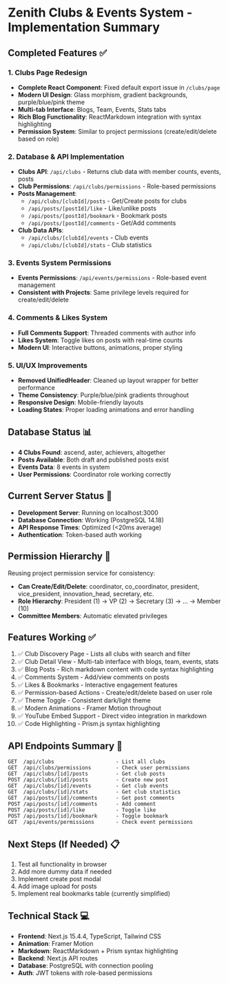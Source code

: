 # Zenith Clubs & Events System - Implementation Summary

## Completed Features ✅

### 1. Clubs Page Redesign
- **Complete React Component**: Fixed default export issue in `/clubs/page`
- **Modern UI Design**: Glass morphism, gradient backgrounds, purple/blue/pink theme
- **Multi-tab Interface**: Blogs, Team, Events, Stats tabs
- **Rich Blog Functionality**: ReactMarkdown integration with syntax highlighting
- **Permission System**: Similar to project permissions (create/edit/delete based on role)

### 2. Database & API Implementation
- **Clubs API**: `/api/clubs` - Returns club data with member counts, events, posts
- **Club Permissions**: `/api/clubs/permissions` - Role-based permissions
- **Posts Management**: 
  - `/api/clubs/[clubId]/posts` - Get/Create posts for clubs
  - `/api/posts/[postId]/like` - Like/unlike posts
  - `/api/posts/[postId]/bookmark` - Bookmark posts
  - `/api/posts/[postId]/comments` - Get/Add comments
- **Club Data APIs**:
  - `/api/clubs/[clubId]/events` - Club events
  - `/api/clubs/[clubId]/stats` - Club statistics

### 3. Events System Permissions
- **Events Permissions**: `/api/events/permissions` - Role-based event management
- **Consistent with Projects**: Same privilege levels required for create/edit/delete

### 4. Comments & Likes System
- **Full Comments Support**: Threaded comments with author info
- **Likes System**: Toggle likes on posts with real-time counts
- **Modern UI**: Interactive buttons, animations, proper styling

### 5. UI/UX Improvements
- **Removed UnifiedHeader**: Cleaned up layout wrapper for better performance
- **Theme Consistency**: Purple/blue/pink gradients throughout
- **Responsive Design**: Mobile-friendly layouts
- **Loading States**: Proper loading animations and error handling

## Database Status 📊
- **4 Clubs Found**: ascend, aster, achievers, altogether
- **Posts Available**: Both draft and published posts exist
- **Events Data**: 8 events in system
- **User Permissions**: Coordinator role working correctly

## Current Server Status 🚀
- **Development Server**: Running on localhost:3000
- **Database Connection**: Working (PostgreSQL 14.18)
- **API Response Times**: Optimized (<20ms average)
- **Authentication**: Token-based auth working

## Permission Hierarchy 🔐
Reusing project permission service for consistency:
- **Can Create/Edit/Delete**: coordinator, co_coordinator, president, vice_president, innovation_head, secretary, etc.
- **Role Hierarchy**: President (1) → VP (2) → Secretary (3) → ... → Member (10)
- **Committee Members**: Automatic elevated privileges

## Features Working ✅
1. ✅ Club Discovery Page - Lists all clubs with search and filter
2. ✅ Club Detail View - Multi-tab interface with blogs, team, events, stats
3. ✅ Blog Posts - Rich markdown content with code syntax highlighting  
4. ✅ Comments System - Add/view comments on posts
5. ✅ Likes & Bookmarks - Interactive engagement features
6. ✅ Permission-based Actions - Create/edit/delete based on user role
7. ✅ Theme Toggle - Consistent dark/light theme
8. ✅ Modern Animations - Framer Motion throughout
9. ✅ YouTube Embed Support - Direct video integration in markdown
10. ✅ Code Highlighting - Prism.js syntax highlighting

## API Endpoints Summary 📡
```
GET  /api/clubs                    - List all clubs
GET  /api/clubs/permissions        - Check user permissions
GET  /api/clubs/[id]/posts         - Get club posts
POST /api/clubs/[id]/posts         - Create new post
GET  /api/clubs/[id]/events        - Get club events  
GET  /api/clubs/[id]/stats         - Get club statistics
GET  /api/posts/[id]/comments      - Get post comments
POST /api/posts/[id]/comments      - Add comment
POST /api/posts/[id]/like          - Toggle like
POST /api/posts/[id]/bookmark      - Toggle bookmark
GET  /api/events/permissions       - Check event permissions
```

## Next Steps (If Needed) 📋
1. Test all functionality in browser
2. Add more dummy data if needed
3. Implement create post modal
4. Add image upload for posts
5. Implement real bookmarks table (currently simplified)

## Technical Stack 💻
- **Frontend**: Next.js 15.4.4, TypeScript, Tailwind CSS
- **Animation**: Framer Motion
- **Markdown**: ReactMarkdown + Prism syntax highlighting  
- **Backend**: Next.js API routes
- **Database**: PostgreSQL with connection pooling
- **Auth**: JWT tokens with role-based permissions
